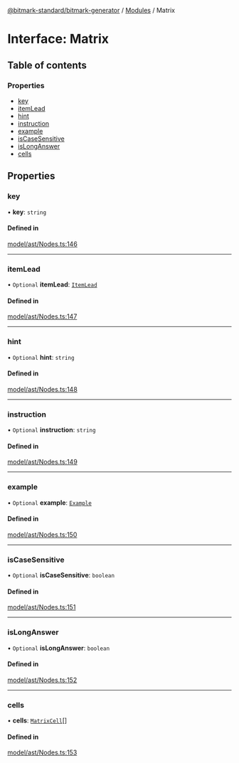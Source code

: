 [@bitmark-standard/bitmark-generator](../API.md) / [Modules](../modules.md) / Matrix

# Interface: Matrix

## Table of contents

### Properties

- [key](Matrix.md#key)
- [itemLead](Matrix.md#itemLead)
- [hint](Matrix.md#hint)
- [instruction](Matrix.md#instruction)
- [example](Matrix.md#example)
- [isCaseSensitive](Matrix.md#isCaseSensitive)
- [isLongAnswer](Matrix.md#isLongAnswer)
- [cells](Matrix.md#cells)

## Properties

### key

• **key**: `string`

#### Defined in

[model/ast/Nodes.ts:146](https://github.com/getMoreBrain/bitmark-generator/blob/a7a40de/src/model/ast/Nodes.ts#L146)

___

### itemLead

• `Optional` **itemLead**: [`ItemLead`](ItemLead.md)

#### Defined in

[model/ast/Nodes.ts:147](https://github.com/getMoreBrain/bitmark-generator/blob/a7a40de/src/model/ast/Nodes.ts#L147)

___

### hint

• `Optional` **hint**: `string`

#### Defined in

[model/ast/Nodes.ts:148](https://github.com/getMoreBrain/bitmark-generator/blob/a7a40de/src/model/ast/Nodes.ts#L148)

___

### instruction

• `Optional` **instruction**: `string`

#### Defined in

[model/ast/Nodes.ts:149](https://github.com/getMoreBrain/bitmark-generator/blob/a7a40de/src/model/ast/Nodes.ts#L149)

___

### example

• `Optional` **example**: [`Example`](../modules.md#Example)

#### Defined in

[model/ast/Nodes.ts:150](https://github.com/getMoreBrain/bitmark-generator/blob/a7a40de/src/model/ast/Nodes.ts#L150)

___

### isCaseSensitive

• `Optional` **isCaseSensitive**: `boolean`

#### Defined in

[model/ast/Nodes.ts:151](https://github.com/getMoreBrain/bitmark-generator/blob/a7a40de/src/model/ast/Nodes.ts#L151)

___

### isLongAnswer

• `Optional` **isLongAnswer**: `boolean`

#### Defined in

[model/ast/Nodes.ts:152](https://github.com/getMoreBrain/bitmark-generator/blob/a7a40de/src/model/ast/Nodes.ts#L152)

___

### cells

• **cells**: [`MatrixCell`](MatrixCell.md)[]

#### Defined in

[model/ast/Nodes.ts:153](https://github.com/getMoreBrain/bitmark-generator/blob/a7a40de/src/model/ast/Nodes.ts#L153)
